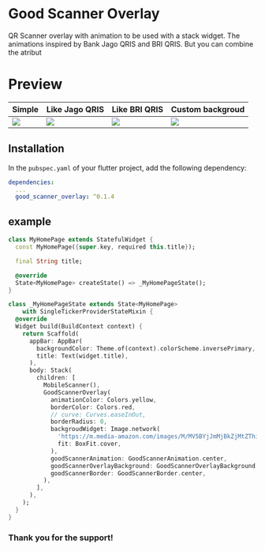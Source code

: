 <!-- 
This README describes the package. If you publish this package to pub.dev,
this README's contents appear on the landing page for your package.

For information about how to write a good package README, see the guide for
[writing package pages](https://dart.dev/guides/libraries/writing-package-pages). 

For general information about developing packages, see the Dart guide for
[creating packages](https://dart.dev/guides/libraries/create-library-packages)
and the Flutter guide for
[developing packages and plugins](https://flutter.dev/developing-packages). 
-->

# Good Scanner Overlay

QR Scanner overlay with animation to be used with a stack widget. The animations inspired by Bank Jago QRIS and BRI QRIS. But you can combine the atribut 

# Preview
| Simple | Like Jago QRIS | Like BRI QRIS | Custom backgroud |
|-------|-------|-------|-------|
| ![](https://media2.giphy.com/media/v1.Y2lkPTc5MGI3NjExMzVrb2UwYmFoOHY4MmtuN3dmdTg5bW02MGlvYXQ5bWE1bTY0azVwaCZlcD12MV9pbnRlcm5hbF9naWZfYnlfaWQmY3Q9Zw/Xfu6jfJsrG8457NhR8/giphy.gif) | ![](https://media0.giphy.com/media/v1.Y2lkPTc5MGI3NjExZGFyODlrZGxpN2tybnlnaTl2N3c3ZWU4NWQ5dzgwankyNXFzNWxmaSZlcD12MV9pbnRlcm5hbF9naWZfYnlfaWQmY3Q9Zw/ri5NmFinTTcot706lV/giphy.gif) | ![](https://media1.giphy.com/media/v1.Y2lkPTc5MGI3NjExcWF6ZmJuYzVhYXZheXFueGpmdXF1czZ5dWdmNThkY3VseWNlbzlwYSZlcD12MV9pbnRlcm5hbF9naWZfYnlfaWQmY3Q9Zw/aQLVHv6shNHSoFJQ0N/giphy.gif) | ![](https://media0.giphy.com/media/v1.Y2lkPTc5MGI3NjExc2dudTA5Y3BxbTYxNTkxanJnOGdhMmp2aGhtc2I4ZjE5OXZqMzN4NSZlcD12MV9pbnRlcm5hbF9naWZfYnlfaWQmY3Q9Zw/M9aKf9Jw6eSn9uX4LC/giphy.gif) |

## Installation

In the `pubspec.yaml` of your flutter project, add the following dependency:

``` yaml
dependencies:
  ...
  good_scanner_overlay: ^0.1.4
```

## example

``` dart
class MyHomePage extends StatefulWidget {
  const MyHomePage({super.key, required this.title});

  final String title;

  @override
  State<MyHomePage> createState() => _MyHomePageState();
}

class _MyHomePageState extends State<MyHomePage>
    with SingleTickerProviderStateMixin {
  @override
  Widget build(BuildContext context) {
    return Scaffold(
      appBar: AppBar(
        backgroundColor: Theme.of(context).colorScheme.inversePrimary,
        title: Text(widget.title),
      ),
      body: Stack(
        children: [
          MobileScanner(),
          GoodScannerOverlay(
            animationColor: Colors.yellow,
            borderColor: Colors.red,
            // curve: Curves.easeInOut,
            borderRadius: 0,
            backgroudWidget: Image.network(
              'https://m.media-amazon.com/images/M/MV5BYjJmMjBkZjMtZThiZS00Nzk3LWJlN2UtYmE5ZjkyNjJiZjgxXkEyXkFqcGc@._V1_FMjpg_UX1000_.jpg',
              fit: BoxFit.cover,
            ),
            goodScannerAnimation: GoodScannerAnimation.center,
            goodScannerOverlayBackground: GoodScannerOverlayBackground.center,
            goodScannerBorder: GoodScannerBorder.center,
          ),
        ],
      ),
    );
  }
}


```

### Thank you for the support!